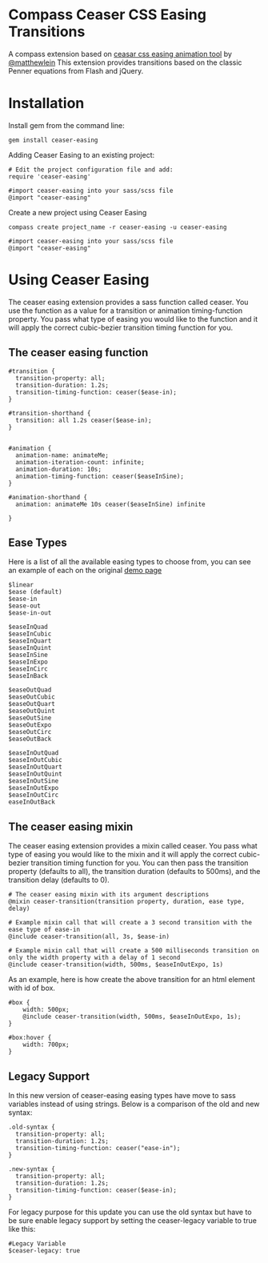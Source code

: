 Compass Ceaser CSS Easing Transitions
======================================

A compass extension based on [ceasar css easing animation tool](http://matthewlein.com/ceaser/) by [@matthewlein](http://twitter.com/matthewlein)
This extension provides transitions based on the classic Penner equations from Flash and jQuery.


Installation
============

Install gem from the command line:

    gem install ceaser-easing

Adding Ceaser Easing to an existing project:

    # Edit the project configuration file and add:
    require 'ceaser-easing'

    #import ceaser-easing into your sass/scss file
    @import "ceaser-easing"

Create a new project using Ceaser Easing

    compass create project_name -r ceaser-easing -u ceaser-easing

    #import ceaser-easing into your sass/scss file
    @import "ceaser-easing"



Using Ceaser Easing
===================


The ceaser easing extension provides a sass function called ceaser. You use the function as a value for a transition or animation timing-function property. You pass what type of easing you would like to the function and it will apply the correct cubic-bezier transition timing function for you.


The ceaser easing function
-----------------------


    #transition {
      transition-property: all;
      transition-duration: 1.2s;
      transition-timing-function: ceaser($ease-in);
    }

    #transition-shorthand {
      transition: all 1.2s ceaser($ease-in);
    }


    #animation {
      animation-name: animateMe;
      animation-iteration-count: infinite;
      animation-duration: 10s;
      animation-timing-function: ceaser($easeInSine);
    }

    #animation-shorthand {
      animation: animateMe 10s ceaser($easeInSine) infinite

    }


Ease Types
----------
Here is a list of all the available easing types to choose from, you can see an example of each on the original [demo page](http://matthewlein.com/ceaser/)

    $linear
    $ease (default)
    $ease-in
    $ease-out
    $ease-in-out

    $easeInQuad
    $easeInCubic
    $easeInQuart
    $easeInQuint
    $easeInSine
    $easeInExpo
    $easeInCirc
    $easeInBack

    $easeOutQuad
    $easeOutCubic
    $easeOutQuart
    $easeOutQuint
    $easeOutSine
    $easeOutExpo
    $easeOutCirc
    $easeOutBack

    $easeInOutQuad
    $easeInOutCubic
    $easeInOutQuart
    $easeInOutQuint
    $easeInOutSine
    $easeInOutExpo
    $easeInOutCirc
    easeInOutBack



The ceaser easing mixin
-----------------------

The ceaser easing extension provides a mixin called ceaser. You pass what type of easing you would like to the mixin and it will apply the correct cubic-bezier transition timing function for you. You can then pass the transition property (defaults to all), the transition duration (defaults to 500ms), and the transition delay (defaults to 0).

    # The ceaser easing mixin with its argument descriptions
    @mixin ceaser-transition(transition property, duration, ease type, delay)

    # Example mixin call that will create a 3 second transition with the ease type of ease-in
    @include ceaser-transition(all, 3s, $ease-in)

    # Example mixin call that will create a 500 milliseconds transition on only the width property with a delay of 1 second
    @include ceaser-transition(width, 500ms, $easeInOutExpo, 1s)


As an example, here is how create the above transition for an html element with id of box.

    #box {
        width: 500px;
        @include ceaser-transition(width, 500ms, $easeInOutExpo, 1s);
    }

    #box:hover {
        width: 700px;
    }

Legacy Support
-----------------------
In this new version of ceaser-easing easing types have move to sass variables instead of using strings. Below is a comparison of the old and new syntax:

    .old-syntax {
      transition-property: all;
      transition-duration: 1.2s;
      transition-timing-function: ceaser("ease-in");
    }

    .new-syntax {
      transition-property: all;
      transition-duration: 1.2s;
      transition-timing-function: ceaser($ease-in);
    }

For legacy purpose for this update you can use the old syntax but have to be sure enable legacy support by setting the ceaser-legacy variable to true like this:

    #Legacy Variable
    $ceaser-legacy: true


